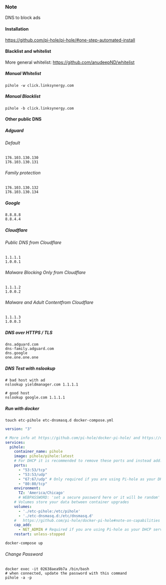 ### Note
DNS to block ads

#### Installation
https://github.com/pi-hole/pi-hole/#one-step-automated-install

#### Blacklist and whitelist
More general whitelist: https://github.com/anudeepND/whitelist

##### Manual Whitelist
```
pihole -w click.linksynergy.com
```

##### Manual Blacklist
```
pihole -b click.linksynergy.com
```


#### Other public DNS
##### Adguard
###### Default
```
176.103.130.130
176.103.130.131
```

###### Family protection
```
176.103.130.132
176.103.130.134
```

##### Google
```
8.8.8.8
8.8.4.4
```

##### Cloudflare
###### Public DNS from Cloudflare
```
1.1.1.1
1.0.0.1
```

###### Malware Blocking Only from Cloudflare
```
1.1.1.2
1.0.0.2
```

###### Malware and Adult Contentfrom Cloudflare
```
1.1.1.3
1.0.0.3
```


##### DNS over HTTPS / TLS
```
dns.adguard.com
dns-family.adguard.com 
dns.google
one.one.one.one
```


##### DNS Test with nslookup
```
# bad host with ad
nslookup yieldmanager.com 1.1.1.1

# good host
nslookup google.com 1.1.1.1
```


##### Run with docker

```
touch etc-pihole etc-dnsmasq.d docker-compose.yml
```

```yml
version: "3"

# More info at https://github.com/pi-hole/docker-pi-hole/ and https://docs.pi-hole.net/
services:
  pihole:
    container_name: pihole
    image: pihole/pihole:latest
    # For DHCP it is recommended to remove these ports and instead add: network_mode: "host"
    ports:
      - "53:53/tcp"
      - "53:53/udp"
      - "67:67/udp" # Only required if you are using Pi-hole as your DHCP server
      - "80:80/tcp"
    environment:
      TZ: 'America/Chicago'
      # WEBPASSWORD: 'set a secure password here or it will be random'
    # Volumes store your data between container upgrades
    volumes:
      - './etc-pihole:/etc/pihole'
      - './etc-dnsmasq.d:/etc/dnsmasq.d'
    #   https://github.com/pi-hole/docker-pi-hole#note-on-capabilities
    cap_add:
      - NET_ADMIN # Required if you are using Pi-hole as your DHCP server, else not needed
    restart: unless-stopped
```

```bash
docker-compose up
```

###### Change Password
```
docker exec -it 02638aea9b7a /bin/bash
# when connected, update the password with this command
pihole -a -p
```
